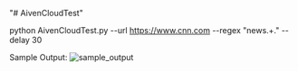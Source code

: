 "# AivenCloudTest" 

python AivenCloudTest.py --url https://www.cnn.com --regex "news.+\." --delay 30

Sample Output:
![sample_output](https://user-images.githubusercontent.com/9458979/112328708-b32a1100-8d0a-11eb-923b-682676259e93.JPG)
